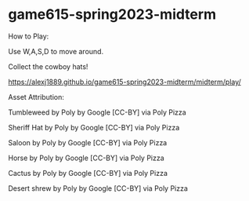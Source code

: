 # game615-spring2023-midterm

How to Play:

Use W,A,S,D to move around. 

Collect the cowboy hats! 

https://alexj1889.github.io/game615-spring2023-midterm/midterm/play/
 
Asset Attribution: 

Tumbleweed by Poly by Google [CC-BY] via Poly Pizza

Sheriff Hat by Poly by Google [CC-BY] via Poly Pizza

Saloon by Poly by Google [CC-BY] via Poly Pizza

Horse by Poly by Google [CC-BY] via Poly Pizza

Cactus by Poly by Google [CC-BY] via Poly Pizza

Desert shrew by Poly by Google [CC-BY] via Poly Pizza
